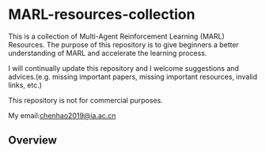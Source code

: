 # MARL-resources-collection
This is a collection of Multi-Agent Reinforcement Learning (MARL) Resources. The purpose of this repository is to give beginners a better understanding of MARL and accelerate the learning process.

I will continually update this repository and I welcome suggestions and advices.(e.g. missing important papers, missing important resources, invalid links, etc.)

This repository is not for commercial purposes.

My email:chenhao2019@ia.ac.cn

## Overview








